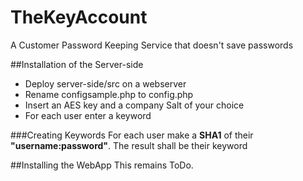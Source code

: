 TheKeyAccount
=============

A Customer Password Keeping Service that doesn't save passwords

##Installation of the Server-side

- Deploy server-side/src on a webserver
- Rename configsample.php to config.php
- Insert an AES key and a company Salt of your choice
- For each user enter a keyword

###Creating Keywords
For each user make a **SHA1** of their **"username:password"**. The result shall be their keyword

##Installing the WebApp
This remains ToDo.